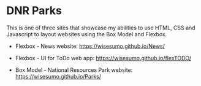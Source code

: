 # DNR Parks

This is one of three sites that showcase my abilities to use HTML, CSS and Javascript to layout websites using the Box Model and Flexbox. 

* Flexbox - News website:
https://wisesumo.github.io/News/

* Flexbox - UI for ToDo web app:
https://wisesumo.github.io/flexTODO/


* Box Model - National Resources Park website:
https://wisesumo.github.io/Parks/
